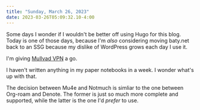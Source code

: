 ```yaml
---
title: "Sunday, March 26, 2023"
date: 2023-03-26T05:09:32.10-4:00
---
```


Some days I wonder if I wouldn't be better off using Hugo for this blog. Today is one of those days, because I'm _also_ considering moving baty.net back to an SSG because my dislike of WordPress grows each day I use it.

I'm giving [Mullvad VPN](https://mullvad.net/en/) a go.

I haven't written anything in my paper notebooks in a week. I wonder what's up with that.

The decision between Mu4e and Notmuch is simliar to the one between Org-roam and Denote. The former is just so much more complete and supported, while the latter is the one I'd _prefer_ to use.
